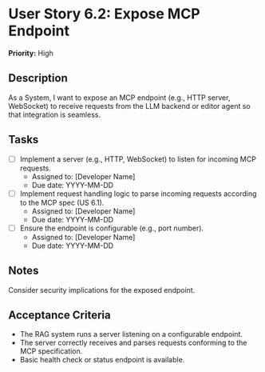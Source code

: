 # User Story 6.2: Expose MCP Endpoint

**Priority:** High

## Description
As a System, I want to expose an MCP endpoint (e.g., HTTP server, WebSocket) to receive requests from the LLM backend or editor agent so that integration is seamless.

## Tasks
- [ ] Implement a server (e.g., HTTP, WebSocket) to listen for incoming MCP requests.
  - Assigned to: [Developer Name]
  - Due date: YYYY-MM-DD
- [ ] Implement request handling logic to parse incoming requests according to the MCP spec (US 6.1).
  - Assigned to: [Developer Name]
  - Due date: YYYY-MM-DD
- [ ] Ensure the endpoint is configurable (e.g., port number).
  - Assigned to: [Developer Name]
  - Due date: YYYY-MM-DD

## Notes
Consider security implications for the exposed endpoint.

## Acceptance Criteria
- The RAG system runs a server listening on a configurable endpoint.
- The server correctly receives and parses requests conforming to the MCP specification.
- Basic health check or status endpoint is available.
